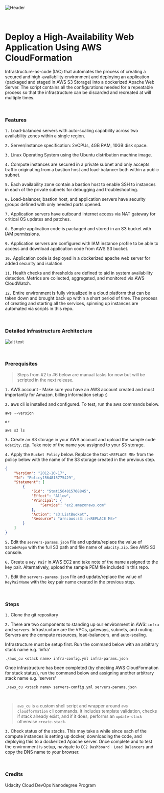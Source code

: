 ![][header]

[header]: https://github.com/AmiraSamirSoliman/CloudFourmation/blob/main/header.png "Header"

<br>

# Deploy a High-Availability Web Application Using AWS CloudFormation

Infrastructure-as-code (IAC) that automates the process of creating a secured and high-availability environment and deploying an application (packaged and staged in AWS S3 Storage) into a dockerized Apache Web Server. The script contains all the configurations needed for a repeatable process so that the infrastructure can be discarded and recreated at will multiple times.

<br>

### Features

`1.`  Load-balanced servers with auto-scaling capability across two availability zones within a single region.

`2.`  Server/instance specification: 2vCPUs, 4GB RAM, 10GB disk space.

`3.`  Linux Operating System using the Ubuntu distribution machine image.

`4.`  Compute instances are secured in a private subnet and only accepts traffic originating from a bastion host and load-balancer both within a public subnet.

`5.`  Each availability zone contain a bastion host to enable SSH to instances in each of the private subnets for debugging and troubleshooting.

`6.`  Load-balancer, bastion host, and application servers have security groups defined with only needed ports opened.

`7.`  Application servers have outbound internet access via NAT gateway for critical OS updates and patches.

`8.`  Sample application code is packaged and stored in an S3 bucket with IAM permissions.

`9.`  Application servers are configured with IAM instance profile to be able to access and download application code from AWS S3 bucket.

`10.` Application code is deployed in a dockerized apache web server for added security and isolation.

`11.` Health checks and thresholds are defined to aid in system availability detection.  Metrics are collected, aggregated, and monitored via AWS CloudWatch.

`12.` Entire environment is fully virtualized in a cloud platform that can be taken down and brought back up within a short period of time. The process of creating and starting all the services, spinning up instances are automated via scripts in this repo.

<br>

### Detailed Infrastructure Architecture

![alt text][architecture]

[architecture]: https://github.com/dennislabajo/ha-webapp-cloudformation/raw/master/High%20Availability%20Web%20ApplicationV2.png "Architecture Diagram"

<br>

### Prerequisites

> Steps from #2  to #6 below are manual tasks for now but will be scripted in the next release.

`1.`  AWS account - Make sure you have an AWS account created and most importantly for Amazon, billing information setup :)

`2.`  aws cli is installed and configured.  To test, run the aws commands below.

```
aws --version

or 

aws s3 ls
```

`3.`  Create an S3 storage in your AWS account and upload the sample code `udacity.zip`.  Take note of the name you assigned to your S3 storage.

`4.`  Apply the `Bucket Policy` below.  Replace the text `<REPLACE ME>` from the policy below with the name of the S3 storage created in the previous step.

```json
{
    "Version": "2012-10-17",
    "Id": "Policy1564815775429",
    "Statement": [
        {
            "Sid": "Stmt1564815768845",
            "Effect": "Allow",
            "Principal": {
                "Service": "ec2.amazonaws.com"
            },
            "Action": "s3:ListBucket",
            "Resource": "arn:aws:s3:::<REPLACE ME>"
        }
    ]
}
```

`5.`  Edit the `servers-params.json` file and update/replace the value of `S3CodeRepo` with the full S3 path and file name of `udacity.zip`. See AWS S3 console.

`6.`  Create a `Key Pair` in AWS EC2 and take note of the name assigned to the key pair. Alternatively, upload the sample PEM file included in this repo.

`7.`  Edit the `servers-params.json` file and update/replace the value of `KeyPairName` with the key pair name created in the previous step. 

<br>

### Steps

`1.`  Clone the git repository

`2.`  There are two components to standing up our environment in AWS: `infra` and `servers`.  Infrastructure are the VPCs, gateways, subnets, and routing.  Servers are the compute resources, load-balancers, and auto-scaling.

<p>

Infrastructure must be setup first. Run the command below with an arbitrary stack name e.g. 'infra'

```
./aws_cu <stack name> infra-config.yml infra-params.json
```
<p>

Once infrastructure has been completed (by checking AWS CloudFormation for stack status), run the command below and assigning another arbitrary stack name e.g. 'servers'

```
./aws_cu <stack name> servers-config.yml servers-params.json
```
<br>

> `aws_cu` is a custom shell script and wrapper around `aws cloudformation` cli commands. It includes template validation, checks if stack already exist, and if it does, performs an `update-stack` otherwise `create-stack`.


`3.`  Check status of the stacks. This may take a while since each of the compute instances is setting up docker, downloading the code, and deploying this to a dockerized Apache server.  Once complete and to test the environment is setup, navigate to `EC2 Dashboard` - `Load Balancers` and copy the DNS name to your browser.

<br>

### Credits

Udacity Cloud DevOps Nanodegree Program
